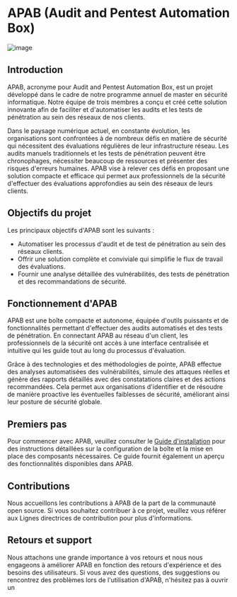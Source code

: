 # APAB (Audit and Pentest Automation Box)

![image](https://github.com/BDEMAY0/APAB/assets/77978931/95d4306b-861b-4c48-82a8-616992d808aa)


## Introduction
APAB, acronyme pour Audit and Pentest Automation Box, est un projet développé dans le cadre de notre programme annuel de master en sécurité informatique. Notre équipe de trois membres a conçu et créé cette solution innovante afin de faciliter et d'automatiser les audits et les tests de pénétration au sein des réseaux de nos clients.

Dans le paysage numérique actuel, en constante évolution, les organisations sont confrontées à de nombreux défis en matière de sécurité qui nécessitent des évaluations régulières de leur infrastructure réseau. Les audits manuels traditionnels et les tests de pénétration peuvent être chronophages, nécessiter beaucoup de ressources et présenter des risques d'erreurs humaines. APAB vise à relever ces défis en proposant une solution compacte et efficace qui permet aux professionnels de la sécurité d'effectuer des évaluations approfondies au sein des réseaux de leurs clients.

## Objectifs du projet
Les principaux objectifs d'APAB sont les suivants :
- Automatiser les processus d'audit et de test de pénétration au sein des réseaux clients.
- Offrir une solution complète et conviviale qui simplifie le flux de travail des évaluations.
- Fournir une analyse détaillée des vulnérabilités, des tests de pénétration et des recommandations de sécurité.

## Fonctionnement d'APAB
APAB est une boîte compacte et autonome, équipée d'outils puissants et de fonctionnalités permettant d'effectuer des audits automatisés et des tests de pénétration. En connectant APAB au réseau d'un client, les professionnels de la sécurité ont accès à une interface centralisée et intuitive qui les guide tout au long du processus d'évaluation.

Grâce à des technologies et des méthodologies de pointe, APAB effectue des analyses automatisées des vulnérabilités, simule des attaques réelles et génère des rapports détaillés avec des constatations claires et des actions recommandées. Cela permet aux organisations d'identifier et de résoudre de manière proactive les éventuelles faiblesses de sécurité, améliorant ainsi leur posture de sécurité globale.

## Premiers pas
Pour commencer avec APAB, veuillez consulter le [Guide d'installation]([lien-vers-le-guide-dinstallation](https://github.com/BDEMAY0/APAB/wiki/Installation)) pour des instructions détaillées sur la configuration de la boîte et la mise en place des composants nécessaires. Ce guide fournit également un aperçu des fonctionnalités disponibles dans APAB.

## Contributions
Nous accueillons les contributions à APAB de la part de la communauté open source. Si vous souhaitez contribuer à ce projet, veuillez vous référer aux Lignes directrices de contribution pour plus d'informations.

## Retours et support
Nous attachons une grande importance à vos retours et nous nous engageons à améliorer APAB en fonction des retours d'expérience et des besoins des utilisateurs. Si vous avez des questions, des suggestions ou rencontrez des problèmes lors de l'utilisation d'APAB, n'hésitez pas à ouvrir un
 
